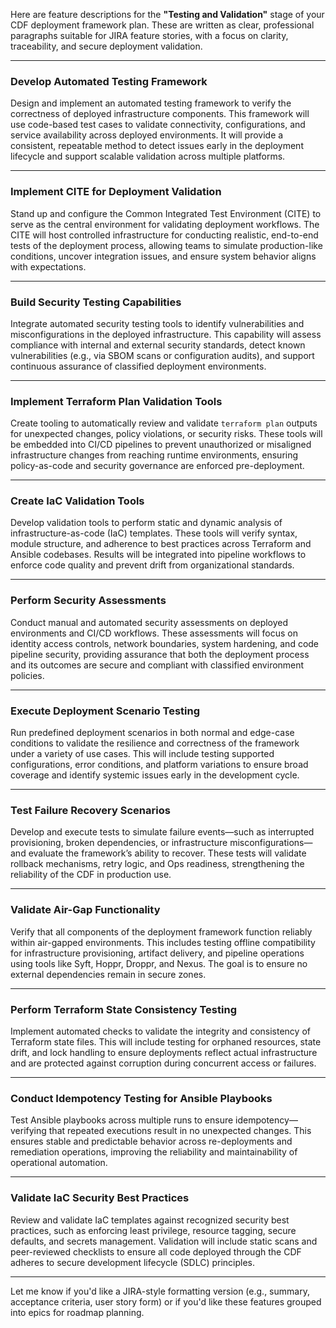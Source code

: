 Here are feature descriptions for the **"Testing and Validation"** stage of your CDF deployment framework plan. These are written as clear, professional paragraphs suitable for JIRA feature stories, with a focus on clarity, traceability, and secure deployment validation.

---

### **Develop Automated Testing Framework**  
Design and implement an automated testing framework to verify the correctness of deployed infrastructure components. This framework will use code-based test cases to validate connectivity, configurations, and service availability across deployed environments. It will provide a consistent, repeatable method to detect issues early in the deployment lifecycle and support scalable validation across multiple platforms.

---

### **Implement CITE for Deployment Validation**  
Stand up and configure the Common Integrated Test Environment (CITE) to serve as the central environment for validating deployment workflows. The CITE will host controlled infrastructure for conducting realistic, end-to-end tests of the deployment process, allowing teams to simulate production-like conditions, uncover integration issues, and ensure system behavior aligns with expectations.

---

### **Build Security Testing Capabilities**  
Integrate automated security testing tools to identify vulnerabilities and misconfigurations in the deployed infrastructure. This capability will assess compliance with internal and external security standards, detect known vulnerabilities (e.g., via SBOM scans or configuration audits), and support continuous assurance of classified deployment environments.

---

### **Implement Terraform Plan Validation Tools**  
Create tooling to automatically review and validate `terraform plan` outputs for unexpected changes, policy violations, or security risks. These tools will be embedded into CI/CD pipelines to prevent unauthorized or misaligned infrastructure changes from reaching runtime environments, ensuring policy-as-code and security governance are enforced pre-deployment.

---

### **Create IaC Validation Tools**  
Develop validation tools to perform static and dynamic analysis of infrastructure-as-code (IaC) templates. These tools will verify syntax, module structure, and adherence to best practices across Terraform and Ansible codebases. Results will be integrated into pipeline workflows to enforce code quality and prevent drift from organizational standards.

---

### **Perform Security Assessments**  
Conduct manual and automated security assessments on deployed environments and CI/CD workflows. These assessments will focus on identity access controls, network boundaries, system hardening, and code pipeline security, providing assurance that both the deployment process and its outcomes are secure and compliant with classified environment policies.

---

### **Execute Deployment Scenario Testing**  
Run predefined deployment scenarios in both normal and edge-case conditions to validate the resilience and correctness of the framework under a variety of use cases. This will include testing supported configurations, error conditions, and platform variations to ensure broad coverage and identify systemic issues early in the development cycle.

---

### **Test Failure Recovery Scenarios**  
Develop and execute tests to simulate failure events—such as interrupted provisioning, broken dependencies, or infrastructure misconfigurations—and evaluate the framework’s ability to recover. These tests will validate rollback mechanisms, retry logic, and Ops readiness, strengthening the reliability of the CDF in production use.

---

### **Validate Air-Gap Functionality**  
Verify that all components of the deployment framework function reliably within air-gapped environments. This includes testing offline compatibility for infrastructure provisioning, artifact delivery, and pipeline operations using tools like Syft, Hoppr, Droppr, and Nexus. The goal is to ensure no external dependencies remain in secure zones.

---

### **Perform Terraform State Consistency Testing**  
Implement automated checks to validate the integrity and consistency of Terraform state files. This will include testing for orphaned resources, state drift, and lock handling to ensure deployments reflect actual infrastructure and are protected against corruption during concurrent access or failures.

---

### **Conduct Idempotency Testing for Ansible Playbooks**  
Test Ansible playbooks across multiple runs to ensure idempotency—verifying that repeated executions result in no unexpected changes. This ensures stable and predictable behavior across re-deployments and remediation operations, improving the reliability and maintainability of operational automation.

---

### **Validate IaC Security Best Practices**  
Review and validate IaC templates against recognized security best practices, such as enforcing least privilege, resource tagging, secure defaults, and secrets management. Validation will include static scans and peer-reviewed checklists to ensure all code deployed through the CDF adheres to secure development lifecycle (SDLC) principles.

---

Let me know if you'd like a JIRA-style formatting version (e.g., summary, acceptance criteria, user story form) or if you'd like these features grouped into epics for roadmap planning.
